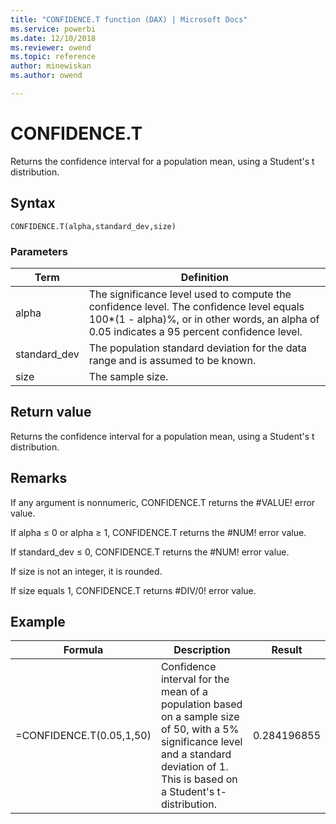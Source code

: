 ```yaml
---
title: "CONFIDENCE.T function (DAX) | Microsoft Docs"
ms.service: powerbi 
ms.date: 12/10/2018
ms.reviewer: owend
ms.topic: reference
author: minewiskan
ms.author: owend

---
```

# CONFIDENCE.T
Returns the confidence interval for a population mean, using a Student's t distribution.  
  
## Syntax  
  
```dax
CONFIDENCE.T(alpha,standard_dev,size)  
```
  
### Parameters  
  
|Term|Definition|  
|--------|--------------|  
|alpha|The significance level used to compute the confidence level. The confidence level equals 100*(1 - alpha)%, or in other words, an alpha of 0.05 indicates a 95 percent confidence level.|  
|standard_dev|The population standard deviation for the data range and is assumed to be known.|  
|size|The sample size.|  
  
## Return value  
Returns the confidence interval for a population mean, using a Student's t distribution.  
  
## Remarks  
If any argument is nonnumeric, CONFIDENCE.T returns the #VALUE! error value.  
  
If alpha ≤ 0 or alpha ≥ 1, CONFIDENCE.T returns the #NUM! error value.  
  
If standard_dev ≤ 0, CONFIDENCE.T returns the #NUM! error value.  
  
If size is not an integer, it is rounded.  
  
If size equals 1, CONFIDENCE.T returns #DIV/0! error value.  
  
## Example  
  
|Formula|Description|Result|  
|-----------|---------------|----------|  
|=CONFIDENCE.T(0.05,1,50)|Confidence interval for the mean of a population based on a sample size of 50, with a 5% significance level and a standard deviation of 1. This is based on a Student's t-distribution.|0.284196855|  
  
